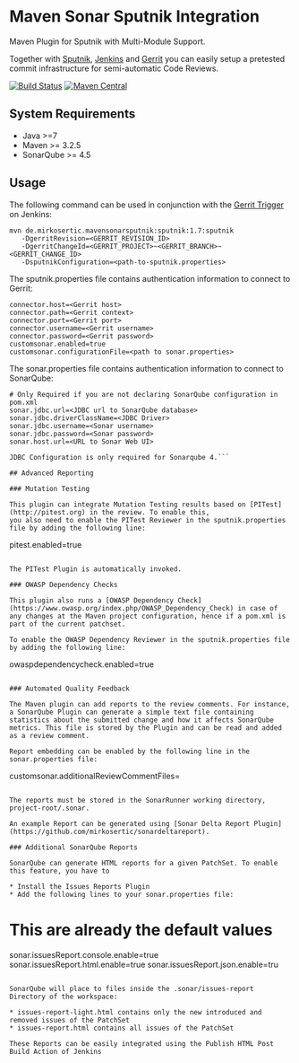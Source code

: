 # Maven Sonar Sputnik Integration

Maven Plugin for Sputnik with Multi-Module Support.

Together with [Sputnik](https://github.com/TouK/sputnik), [Jenkins](https://jenkins-ci.org) and [Gerrit](https://www.gerritcodereview.com) you can easily setup a pretested commit infrastructure for semi-automatic Code Reviews.

[![Build Status](https://travis-ci.org/mirkosertic/mavensonarsputnik.svg?branch=master)](https://travis-ci.org/mirkosertic/mavensonarsputnik) [![Maven Central](https://maven-badges.herokuapp.com/maven-central/de.mirkosertic.mavensonarsputnik/sputnik/badge.svg)](https://maven-badges.herokuapp.com/maven-central/de.mirkosertic.mavensonarsputnik/sputnik)

## System Requirements

* Java >=7
* Maven >= 3.2.5
* SonarQube >= 4.5

## Usage

The following command can be used in conjunction with the [Gerrit Trigger](https://wiki.jenkins-ci.org/display/JENKINS/Gerrit+Trigger) on Jenkins:

```
mvn de.mirkosertic.mavensonarsputnik:sputnik:1.7:sputnik 
   -DgerritRevision=<GERRIT_REVISION_ID> 
   -DgerritChangeId=<GERRIT_PROJECT>~<GERRIT_BRANCH>~<GERRIT_CHANGE_ID> 
   -DsputnikConfiguration=<path-to-sputnik.properties> 
```

The sputnik.properties file contains authentication information to connect to Gerrit:

```
connector.host=<Gerrit host>
connector.path=<Gerrit context>
connector.port=<Gerrit port>
connector.username=<Gerrit username>
connector.password=<Gerrit password>
customsonar.enabled=true
customsonar.configurationFile=<path to sonar.properties>
```

The sonar.properties file contains authentication information to connect to SonarQube:

```
# Only Required if you are not declaring SonarQube configuration in pom.xml
sonar.jdbc.url=<JDBC url to SonarQube database>
sonar.jdbc.driverClassName=<JDBC Driver>
sonar.jdbc.username=<Sonar username>
sonar.jdbc.password=<Sonar password>
sonar.host.url=<URL to Sonar Web UI>

JDBC Configuration is only required for Sonarqube 4.```

## Advanced Reporting

### Mutation Testing

This plugin can integrate Mutation Testing results based on [PITest](http://pitest.org) in the review. To enable this,
you also need to enable the PITest Reviewer in the sputnik.properties file by adding the following line:

```
pitest.enabled=true
```

The PITest Plugin is automatically invoked.

### OWASP Dependency Checks

This plugin also runs a [OWASP Dependency Check](https://www.owasp.org/index.php/OWASP_Dependency_Check) in case of any changes at the Maven project configuration, hence if a pom.xml is part of the current patchset.

To enable the OWASP Dependency Reviewer in the sputnik.properties file by adding the following line:

```
owaspdependencycheck.enabled=true
```

### Automated Quality Feedback

The Maven plugin can add reports to the review comments. For instance, a SonarQube Plugin can generate a simple text file containing statistics about the submitted change and how it affects SonarQube metrics. This file is stored by the Plugin and can be read and added as a review comment.

Report embedding can be enabled by the following line in the sonar.properties file:

```
customsonar.additionalReviewCommentFiles=<comma separated list name of text file to embedd as review comment>
```

The reports must be stored in the SonarRunner working directory, project-root/.sonar.

An example Report can be generated using [Sonar Delta Report Plugin](https://github.com/mirkosertic/sonardeltareport).

### Additional SonarQube Reports

SonarQube can generate HTML reports for a given PatchSet. To enable this feature, you have to

* Install the Issues Reports Plugin
* Add the following lines to your sonar.properties file:
```
# This are already the default values
sonar.issuesReport.console.enable=true
sonar.issuesReport.html.enable=true
sonar.issuesReport.json.enable=tru
```

SonarQube will place to files inside the .sonar/issues-report Directory of the workspace:

* issues-report-light.html contains only the new introduced and removed issues of the PatchSet
* issues-report.html contains all issues of the PatchSet

These Reports can be easily integrated using the Publish HTML Post Build Action of Jenkins
